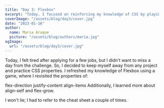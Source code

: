 ```yaml
---
title: "Day 3: Flexbox"
excerpt: "Today, I focused on reinforcing my knowledge of CSS by playing Flexbox Zombies."
coverImage: "/assets/blog/day3/cover.jpg"
date: "2023-01-16"
author:
  name: Maria Araque
  picture: "/assets/blog/authors/maria.jpg"
ogImage:
  url: "/assets/blog/day3/cover.jpg"
---
```


Today, I felt tired after applying for a few jobs, but I didn't want to miss a day from the challenge. So, I decided to keep myself away from any project and practice CSS properties. I refreshed my knowledge of Flexbox using a game, where I revisited the properties of:

flex-direction
justify-content
align-items
Additionally, I learned more about align-self and flex-grow.

I won't lie; I had to refer to the cheat sheet a couple of times.
